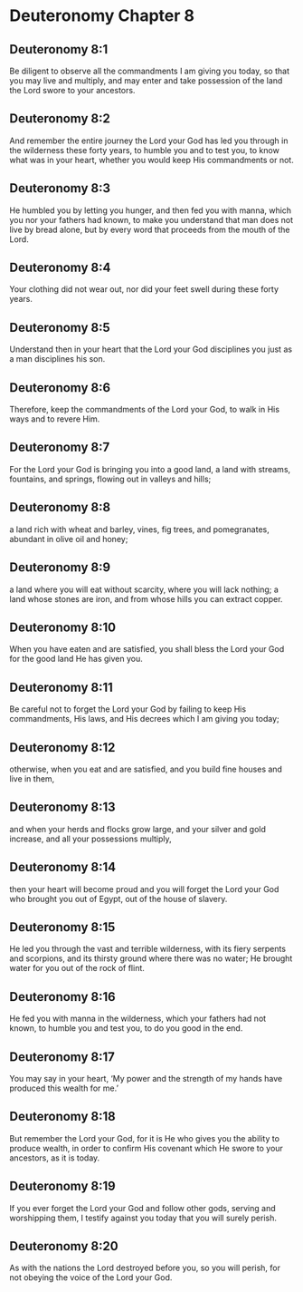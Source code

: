 # Deuteronomy Chapter 8

## Deuteronomy 8:1
Be diligent to observe all the commandments I am giving you today, so that you may live and multiply, and may enter and take possession of the land the Lord swore to your ancestors.

## Deuteronomy 8:2
And remember the entire journey the Lord your God has led you through in the wilderness these forty years, to humble you and to test you, to know what was in your heart, whether you would keep His commandments or not.

## Deuteronomy 8:3
He humbled you by letting you hunger, and then fed you with manna, which you nor your fathers had known, to make you understand that man does not live by bread alone, but by every word that proceeds from the mouth of the Lord.

## Deuteronomy 8:4
Your clothing did not wear out, nor did your feet swell during these forty years.

## Deuteronomy 8:5
Understand then in your heart that the Lord your God disciplines you just as a man disciplines his son.

## Deuteronomy 8:6
Therefore, keep the commandments of the Lord your God, to walk in His ways and to revere Him.

## Deuteronomy 8:7
For the Lord your God is bringing you into a good land, a land with streams, fountains, and springs, flowing out in valleys and hills;

## Deuteronomy 8:8
a land rich with wheat and barley, vines, fig trees, and pomegranates, abundant in olive oil and honey;

## Deuteronomy 8:9
a land where you will eat without scarcity, where you will lack nothing; a land whose stones are iron, and from whose hills you can extract copper.

## Deuteronomy 8:10
When you have eaten and are satisfied, you shall bless the Lord your God for the good land He has given you.

## Deuteronomy 8:11
Be careful not to forget the Lord your God by failing to keep His commandments, His laws, and His decrees which I am giving you today;

## Deuteronomy 8:12
otherwise, when you eat and are satisfied, and you build fine houses and live in them,

## Deuteronomy 8:13
and when your herds and flocks grow large, and your silver and gold increase, and all your possessions multiply,

## Deuteronomy 8:14
then your heart will become proud and you will forget the Lord your God who brought you out of Egypt, out of the house of slavery.

## Deuteronomy 8:15
He led you through the vast and terrible wilderness, with its fiery serpents and scorpions, and its thirsty ground where there was no water; He brought water for you out of the rock of flint.

## Deuteronomy 8:16
He fed you with manna in the wilderness, which your fathers had not known, to humble you and test you, to do you good in the end.

## Deuteronomy 8:17
You may say in your heart, ‘My power and the strength of my hands have produced this wealth for me.’

## Deuteronomy 8:18
But remember the Lord your God, for it is He who gives you the ability to produce wealth, in order to confirm His covenant which He swore to your ancestors, as it is today.

## Deuteronomy 8:19
If you ever forget the Lord your God and follow other gods, serving and worshipping them, I testify against you today that you will surely perish.

## Deuteronomy 8:20
As with the nations the Lord destroyed before you, so you will perish, for not obeying the voice of the Lord your God.
